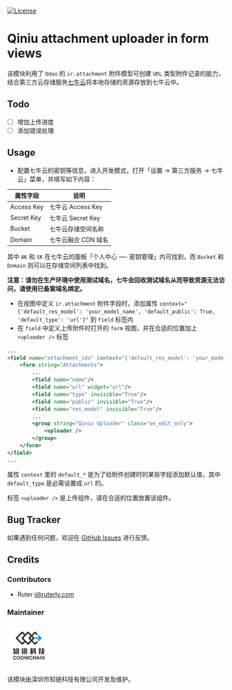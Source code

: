 [![License](https://img.shields.io/badge/license-LGPL--3.0-blue.svg)](https://www.gnu.org/licenses/lgpl-3.0-standalone.html)

# Qiniu attachment uploader in form views

该模块利用了 `Odoo` 的 `ir.attachment` 附件模型可创建 `URL` 类型附件记录的能力，结合第三方云存储服务[七牛云](https://www.qiniu.com)将本地存储的资源存放到七牛云中。

## Todo

- [ ] 增加上传进度
- [ ] 添加错误处理

## Usage

- 配置七牛云的密钥等信息，进入开发模式，打开「设置 -> 第三方服务 -> 七牛云」菜单，并填写如下内容：

| 属性字段   	    | 说明               	|
|------------	|--------------------	|
| Access Key 	| 七牛云 Access Key  	|
| Secret Key 	| 七牛云 Secret Key  	|
| Bucket     	| 七牛云存储空间名称 	    |
| Domain     	| 七牛云融合 CDN 域名     |

其中 `AK` 和 `SK` 在七牛云的面板「个人中心 —- 密钥管理」内可找到，而 `Bucket` 和 `Domain` 则可以在存储空间列表中找到。

**注意：请勿在生产环境中使用测试域名，七牛会回收测试域名从而导致资源无法访问，请使用已备案域名绑定。**

- 在视图中定义 `ir.attachment` 附件字段时，添加属性 `context="{'default_res_model': 'your_model_name', 'default_public': True, 'default_type': 'url'}"` 到 `field` 标签内
- 在 `field` 中定义上传附件时打开的 `form` 视图，并在合适的位置加上 `<uploader />` 标签

```xml
...
<field name="attachment_ids" context="{'default_res_model': 'your_model_name', 'default_public': True, 'default_type': 'url'}">
    <form string="Attachments">
        ...
        <field name="name"/>
        <field name="url" widget="url"/>
        <field name="type" invisible="True"/>
        <field name="public" invisible="True"/>
        <field name="res_model" invisible="True"/>
        ...
        <group string="Qiniu Uploader" class="oe_edit_only">
            <uploader />
        </group>
    </form>
</field>
...
```

属性 `context` 里的 `default_*` 是为了给附件创建时的某些字段添加默认值，其中 `default_type` 是必需设置成 `url` 的。

标签 `<uploader />` 是上传组件，请在合适的位置放置该组件。

## Bug Tracker

如果遇到任何问题，欢迎在 [GitHub Issues](https://github.com/cognichain/odoo-basic-extension/issues) 进行反馈。

## Credits

### Contributors

- Ruter <i@ruterly.com>

### Maintainer

<img src="./static/description/icon.png" width="20%" alt="深圳市知链科技有限公司" />

该模块由深圳市知链科技有限公司开发及维护。